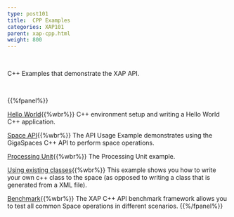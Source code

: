 ```yaml
---
type: post101
title:  CPP Examples
categories: XAP101
parent: xap-cpp.html
weight: 800
---
```


<br>

C++ Examples that demonstrate the XAP API.


<br>

{{%fpanel%}}


[Hello World](./cpp-api-hello-world-example.html){{%wbr%}}
C++ environment setup and writing a Hello World C++ application.

[Space API](./cpp-api-usage-example.html){{%wbr%}}
The API Usage Example demonstrates using the GigaSpaces C++ API to perform space operations.

[Processing Unit](./cpp-processing-unit-example.html){{%wbr%}}
The Processing Unit example.

[Using existing classes](./cpp-writing-existing-class-to-space.html){{%wbr%}}
This example shows you how to write your own c++ class to the space (as opposed to writing a class that is generated from a XML file).

[Benchmark]({{%currentadmurl%}}/benchmark-c++.html){{%wbr%}}
The XAP C++ API benchmark framework allows you to test all common Space operations in different scenarios.
{{%/fpanel%}}

